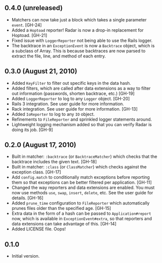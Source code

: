 ## 0.4.0 (unreleased)

  - Matchers can now take just a block which takes a single parameter `event`. [GH-24]
  - Added a `Hoptoad` reporter! Radar is now a drop-in replacement for
    Hoptoad. [GH-21]
  - Fixed issue with `LoggerReporter` not being able to use the Rails
    logger.
  - The backtrace in an `ExceptionEvent` is now a `Backtrace` object,
    which is a subclass of Array. This is because backtraces are now
    parsed to extract the file, line, and method of each entry.

## 0.3.0 (August 21, 2010)

  - Added `KeyFilter` to filter out specific keys in the data hash.
  - Added filters, which are called after data extensions as a way
    to filter out information (passwords, shorten backtrace, etc.) [GH-19]
  - Added `LoggerReporter` to log to any `Logger` object. [GH-20]
  - Rails 3 integration. See user guide for more information.
  - Rack integration. See user guide for more information. [GH-13]
  - Added `IoReporter` to log to any `IO` object.
  - Refinements to `FileReporter` and sprinkled logger statements around.
  - Lightweight logging mechanism added so that you can verify Radar is doing
    its job. [GH-9]

## 0.2.0 (August 17, 2010)

  - Built in matcher: `:backtrace` (or `BacktraceMatcher`) which checks that
    the backtrace includes the given text. [GH-18]
  - Built in matcher: `:class` (or `ClassMatcher`) which checks against the
    exception class. [GH-17]
  - Add `config.match` to conditionally match exceptions before reporting
    them so that exceptions can be better filtered per application. [GH-11]
  - Changed the way reporters and data extensions are enabled. You must now
    use methods `use`, `swap`, `insert`, `delete`, etc. See the user guide
    for details. [GH-16]
  - Added `prune_time` configuration to `FileReporter` which automatically prunes
    files older than the specified age. [GH-15]
  - Extra data in the form of a hash can be passed to `Application#report` now,
    which is available in `ExceptionEvent#extra`, so that reporters and data
    extensions can take advantage of this. [GH-14]
  - Added LICENSE file. Oops!

## 0.1.0

  - Initial version.
